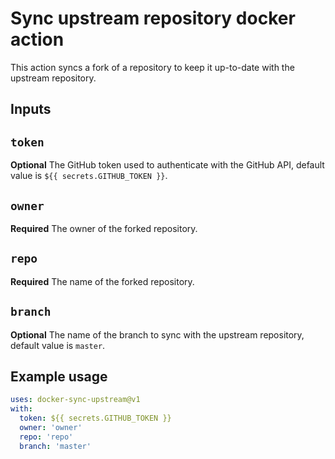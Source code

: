 # Sync upstream repository docker action

This action syncs a fork of a repository to keep it up-to-date with the upstream repository.

## Inputs

## `token`

**Optional** The GitHub token used to authenticate with the GitHub API, default value is `${{ secrets.GITHUB_TOKEN }}`.

## `owner`
**Required** The owner of the forked repository.

## `repo`
**Required** The name of the forked repository.

## `branch`
**Optional** The name of the branch to sync with the upstream repository, default value is `master`.

## Example usage

```yaml
uses: docker-sync-upstream@v1
with:
  token: ${{ secrets.GITHUB_TOKEN }}
  owner: 'owner'
  repo: 'repo'
  branch: 'master'
```